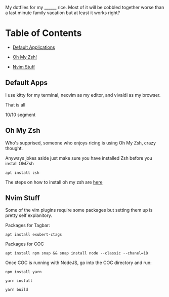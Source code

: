 My dotfiles for my ______ rice. Most of it will be cobbled together worse than a last minute family vacation but at least it works right?

# Table of Contents

 - [Default Applications](#default-apps)

 - [Oh My Zsh!](#oh-my-zsh)

 - [Nvim Stuff](#nvim-stuff)


## Default Apps

I use kitty for my terminal, neovim as my editor, and vivaldi as my browser.

That is all

10/10 segment


## Oh My Zsh

Who's supprised, someone who enjoys ricing is using Oh My Zsh, crazy thought.

Anyways jokes aside just make sure you have installed Zsh before you install OMZsh

```
apt install zsh
```

The steps on how to install oh my zsh are [here](https://ohmyz.sh/#install)


## Nvim Stuff

Some of the vim plugins require some packages but setting them up is pretty self explanitory.

Packages for Tagbar: 
```
apt install exubert-ctags
```

Packages for COC
``` 
apt install npm snap && snap install node --classic --chanel=18
```

Once COC is running with NodeJS, go into the COC directory and run:
```
npm install yarn

yarn install

yarn build
```
